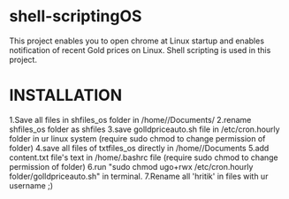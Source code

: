 # shell-scriptingOS
This project enables you to open chrome at Linux startup and enables notification of recent Gold prices on Linux. Shell scripting is used in this project.

# INSTALLATION
  1.Save all files in shfiles_os folder in /home/<username>/Documents/ 
  2.rename shfiles_os folder as shfiles
  3.save golldpriceauto.sh file in /etc/cron.hourly folder in ur linux system (require sudo chmod to change permission of folder)
  4.save all files of txtfiles_os directly in /home/<usernme>/Documents
  5.add content.txt file's text in /home/.bashrc file (require sudo chmod to change permission of folder)
  6.run "sudo chmod ugo+rwx /etc/cron.hourly folder/golldpriceauto.sh" in terminal.
  7.Rename all 'hritik' in files with ur username ;)
 
  
